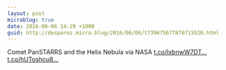 ```yaml
---
layout: post
microblog: true
date: 2016-06-06 14:29 +1000
guid: http://desparoz.micro.blog/2016/06/06/t739675677876715520.html
---
```

Comet PanSTARRS and the Helix Nebula  via NASA [t.co/IxbnwW7DT...](https://t.co/IxbnwW7DTe) [t.co/hUToshcu8...](https://t.co/hUToshcu8F)
